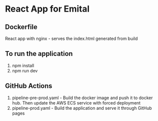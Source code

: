 # React App for Emital


## Dockerfile
React app with nginx - serves the index.html generated from build

## To run the application
1. npm install
2. npm run dev
   
## GitHub Actions
1.  pipeline-pre-prod.yaml - Build the docker image and push it to docker hub. Then update the AWS ECS service with forced deployment
2.  pipeline-prod.yaml - Build the application and serve it through GitHub pages
